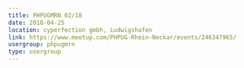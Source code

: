 ```yaml
---
title: PHPUGMRN 02/18
date: 2018-04-25
location: cyperfection gmbh, Ludwigshafen
link: https://www.meetup.com/PHPUG-Rhein-Neckar/events/246347965/
usergroup: phpugmrn
type: usergroup
---
```

